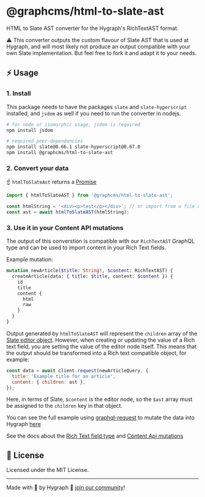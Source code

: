 # @graphcms/html-to-slate-ast

HTML to Slate AST converter for the Hygraph's RichTextAST format.

⚠️ This converter outputs the custom flavour of Slate AST that is used at Hygraph, and will most likely not produce an output compatible with your own Slate implementation. But feel free to fork it and adapt it to your needs.

## ⚡ Usage

### 1. Install

This package needs to have the packages `slate` and `slate-hyperscript` installed, and `jsdom` as well if you need to run the converter in nodejs.

```bash
# for node or isomorphic usage, jsdom is required
npm install jsdom

# required peer-dependancies
npm install slate@0.66.1 slate-hyperscript@0.67.0
npm install @graphcms/html-to-slate-ast
```

### 2. Convert your data

☝️ `htmlToSlateAst` returns a [Promise](https://developer.mozilla.org/en-US/docs/Web/JavaScript/Guide/Using_promises)

```js
import { htmlToSlateAST } from '@graphcms/html-to-slate-ast';

const htmlString = '<div><p>test</p></div>'; // or import from a file or database
const ast = await htmlToSlateAST(htmlString);
```

### 3. Use it in your Content API mutations

The output of this converstion is compatible with our `RichTextAST` GraphQL type and can be used to import content in your Rich Text fields.

Example mutation:

```graphql
mutation newArticle($title: String!, $content: RichTextAST) {
  createArticle(data: { title: $title, content: $content }) {
    id
    title
    content {
      html
      raw
    }
  }
}
```

Output generated by `htmlToSlateAST` will represent the `children` array of the [Slate editor object](https://docs.slatejs.org/api/nodes/editor). However, when creating or updating the value of a Rich text field, you are setting the value of the editor node itself. This means that the output should be transformed into a Rich text compatible object, for example:

```js
const data = await client.request(newArticleQuery, {
  title: 'Example title for an article',
  content: { children: ast },
});
```

Here, in terms of Slate, `$content` is the editor node, so the `$ast` array must be assigned to the `children` key in that object.

You can see the full example using [graphql-request](https://github.com/prisma-labs/graphql-request) to mutate the data into Hygraph [here](https://github.com/hygraph/rich-text/blob/main/packages/html-to-slate-ast/examples/graphql-request-script.js)

See the docs about the [Rich Text field type](https://hygraph.com/docs/schema/field-types#rich-text) and [Content Api mutations](https://hygraph.com/docs/content-api/mutations)

## 📝 License

Licensed under the MIT License.

---

Made with 💜 by Hygraph 👋 [join our community](https://slack.hygraph.com/)!
